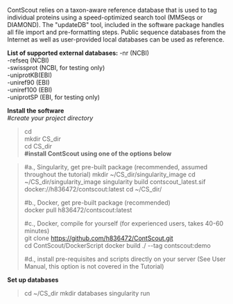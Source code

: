 ContScout relies on a taxon-aware reference database that is used to tag individual proteins using a speed-optimized search tool (MMSeqs or DIAMOND). The "updateDB" tool, included in the software package handles all file import and pre-formatting steps. Public sequence databases from the Internet as well as user-provided local databases can be used as reference. 

**List of supported external databases:**
-nr (NCBI)  
-refseq (NCBI)  
-swissprot (NCBI, for testing only)  
-uniprotKB(EBI)   
-uniref90 (EBI)  
-uniref100 (EBI)  
-uniprotSP (EBI, for testing only)

**Install the software**  
*#create your project directory*  
>cd  
>mkdir CS_dir  
>cd CS_dir  
**#install ContScout using one of the options below**

>#a., Singularity, get pre-built package (recommended, assumed throughout the tutorial)
>mkdir ~/CS_dir/singularity_image
>cd ~/CS_dir/singularity_image
>singularity build contscout_latest.sif docker://h836472/contscout:latest
>cd ~/CS_dir/  
>
>#b., Docker, get pre-built package (recommended)    
docker pull h836472/contscout:latest
>  
>#c., Docker, compile for yourself (for experienced users, takes 40-60 minutes)    
>git clone https://github.com/h836472/ContScout.git  
>cd ContScout/DockerScript
>docker build ./ --tag contscout:demo
>  
>#d., install pre-requisites and scripts directly on your server (See User Manual, this option is not covered in the Tutorial)

**Set up databases**
>cd ~/CS_dir
>mkdir databases
>singularity run 
